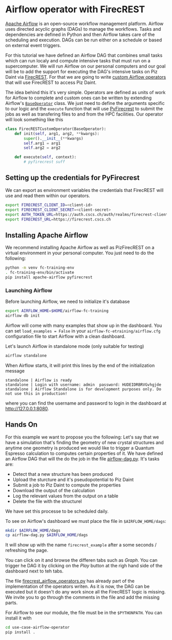 # Airflow operator with FirecREST

[Apache Airflow](https://airflow.apache.org) is an open-source workflow management platform. Airflow uses directed acyclic graphs (DAGs) to manage the workflows. Tasks and dependencies are defined in Python and then Airflow takes care of the scheduling and execution. DAGs can be run either on a schedule or based on external event triggers.

For this tutorial we have defined an Airflow DAG that combines small tasks which can run localy and compute intensive tasks that must run on a supercomputer. We will run Airflow on our personal computers and our goal will be to add the support for executing the DAG's intensive tasks on Piz Daint via [FirecREST](https://firecrest.readthedocs.io). For that we are going to write [custom Airflow operators](https://airflow.apache.org/docs/apache-airflow/stable/howto/custom-operator.html) that will use FirecREST to access Piz Daint.

The idea behind this it's very simple.
Operators are defined as units of work for Airflow to complete and custom ones can be written by extending Airflow's [`BaseOperator`](https://airflow.apache.org/docs/apache-airflow/stable/_api/airflow/models/baseoperator/index.html#airflow.models.baseoperator.BaseOperatorMeta) class.
We just need to define the arguments specific to our logic and the `execute` function that will use [PyFirecrest](https://pyfirecrest.readthedocs.io/en/stable/) to submit the jobs as well as transfering files to and from the HPC facilities.
Our operator will look something like this

```python
class FirecRESTCustomOperator(BaseOperator):
    def init(self, arg1, arg2, **kwargs):
        super().__init__(**kwargs)
        self.arg1 = arg1
        self.arg2 = arg2

    def execute(self, context):
        # pyfirecrest suff
```


## Setting up the credentials for PyFirecrest

We can export as environment variables the credentials that FirecREST will use and read them within our operators.

```bash
export FIRECREST_CLIENT_ID=<client-id>
export FIRECREST_CLIENT_SECRET=<client-secret>
export AUTH_TOKEN_URL=https://auth.cscs.ch/auth/realms/firecrest-clients/protocol/openid-connect/token
export FIRECREST_URL=https://firecrest.cscs.ch
```

## Installing Apache Airflow

We recommend installing Apache Airflow as well as PizFirecREST on a virtual environment in your personal computer.
You just need to do the following:
```bash
python -m venv fc-training-env
. fc-training-env/bin/activate
pip install apache-airflow pyfirecrest
```

### Launching Airflow

Before launching Airflow, we need to initialize it's database
```bash
export AIRFLOW_HOME=$HOME/airflow-fc-training
airflow db init
```
Airflow will come with many examples that show up in the dashboard. You can set `load_examples = False` in your `airflow-fc-etraining/airflow.cfg` configuration file to start Airflow with a clean dashboard.

Let's launch Airflow in standalone mode (only suitable for testing)
```bash
airflow standalone
```

When Airflow starts, it will print this lines by the end of the initialization message
```
standalone | Airflow is ready
standalone | Login with username: admin  password: HUDEIDRBRVGvhgjde
standalone | Airflow Standalone is for development purposes only. Do not use this in production!
```
where you can find the username and password to login in the dashboard at http://127.0.0.1:8080.

## Hands On

For this example we want to propose you the following:
Let's say that we have a simulation that's finding the geometry of new crystal structures and anytime one geometry is produced we would like to trigger a Quantum Espresso calculation to computes certain properties of it. We have defined an Airflow DAG that will the do the job in the file [airflow-dag.py](airflow-dag.py). It's tasks are:
 - Detect that a new structure has been produced
 - Upload the sturcture and it's pseudopotential to Piz Daint
 - Submit a job to Piz Daint to compute the properties
 - Download the output of the calculation
 - Log the relevant values from the output on a table
 - Delete the file with the structurel

We have set this processe to be scheduled daily.

To see on Airflow's dashboard we must place the file in `$AIRFLOW_HOME/dags`:
```bash
mkdir $AIRFLOW_HOME/dags
cp airflow-dag.py $AIRFLOW_HOME/dags
```
It will show up with the name `firecrest_example` after a some seconds / refreshing the page.

You can click on it and browse the differen tabs such as *Graph*.
You can trigger he DAG it by clicking on the *Play* button at the righ hand side of the dashboard next to teh tabs.

The file [firecrest_airflow_operators.py](firecrest_airflow_operators.py) has already part of the implementation of the operators writen.
As it is now, the DAG can be executed but it doesn't do any work since all the FirecREST logic is missing.
We invite you to go through the comments in the file and add the missing parts.

For Airflow to see our module, the file must be in the `$PYTHONPATH`. You can install it with
```bash
cd use-case-airflow-operator
pip install .
```
